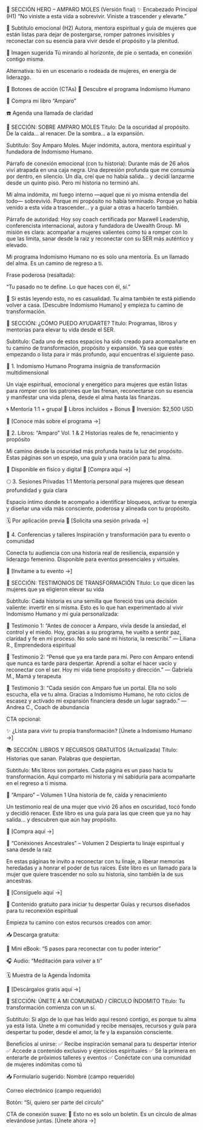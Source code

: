 🦋 SECCIÓN HERO – AMPARO MOLES (Versión final)
✨ Encabezado Principal (H1)
“No viniste a esta vida a sobrevivir. Viniste a trascender y elevarte.”

💫 Subtítulo emocional (H2)
Autora, mentora espiritual y guía de mujeres que están listas para dejar de postergarse, romper patrones invisibles y reconectar con su esencia para vivir desde el propósito y la plenitud.

📸 Imagen sugerida
Tú mirando al horizonte, de pie o sentada, en conexión contigo misma.

Alternativa: tú en un escenario o rodeada de mujeres, en energía de liderazgo.

🎯 Botones de acción (CTAs)
💠 Descubre el programa Indomismo Humano

📖 Compra mi libro “Amparo”

☎️ Agenda una llamada de claridad

🌟 SECCIÓN: SOBRE AMPARO MOLES
Título:
De la oscuridad al propósito.
De la caída… al renacer.
De la sombra… a la expansión.

Subtítulo:
Soy Amparo Moles.
Mujer indómita, autora, mentora espiritual y fundadora de Indomismo Humano.

Párrafo de conexión emocional (con tu historia):
Durante más de 26 años viví atrapada en una caja negra.
Una depresión profunda que me consumía por dentro, en silencio.
Un día, creí que no había salida… y decidí lanzarme desde un quinto piso.
Pero mi historia no terminó ahí.

Mi alma indómita, mi fuego interno —aquel que ni yo misma entendía del todo— sobrevivió.
Porque mi propósito no había terminado.
Porque yo había venido a esta vida a trascender… y a guiar a otras a hacerlo también.

Párrafo de autoridad:
Hoy soy coach certificada por Maxwell Leadership, conferencista internacional, autora y fundadora de Uwealth Group.
Mi misión es clara: acompañar a mujeres valientes como tú a romper con lo que las limita, sanar desde la raíz y reconectar con su SER más auténtico y elevado.

Mi programa Indomismo Humano no es solo una mentoría. Es un llamado del alma.
Es un camino de regreso a ti.

Frase poderosa (resaltada):

“Tu pasado no te define. Lo que haces con él, sí.”

💫 Si estás leyendo esto, no es casualidad.
Tu alma también te está pidiendo volver a casa.
[Descubre Indomismo Humano] y empieza tu camino de transformación.

🌿 SECCIÓN: ¿CÓMO PUEDO AYUDARTE?
Título:
Programas, libros y mentorías para elevar tu vida desde el SER.

Subtítulo:
Cada uno de estos espacios ha sido creado para acompañarte en tu camino de transformación, propósito y expansión.
Ya sea que estés empezando o lista para ir más profundo, aquí encuentras el siguiente paso.

🔮 1. Indomismo Humano
Programa insignia de transformación multidimensional

Un viaje espiritual, emocional y energético para mujeres que están listas para romper con los patrones que las frenan, reconectarse con su esencia y manifestar una vida plena, desde el alma hasta las finanzas.

🌀 Mentoría 1:1 + grupal
🎁 Libros incluidos + Bonus
💸 Inversión: $2,500 USD

📍 [Conoce más sobre el programa →]

📖 2. Libros: “Amparo” Vol. 1 & 2
Historias reales de fe, renacimiento y propósito

Mi camino desde la oscuridad más profunda hasta la luz del propósito. Estas páginas son un espejo, una guía y una oración para tu alma.

🎁 Disponible en físico y digital
📍 [Compra aquí →]

🌕 3. Sesiones Privadas 1:1
Mentoría personal para mujeres que desean profundidad y guía clara

Espacio íntimo donde te acompaño a identificar bloqueos, activar tu energía y diseñar una vida más consciente, poderosa y alineada con tu propósito.

🗓️ Por aplicación previa
📍 [Solicita una sesión privada →]

🎤 4. Conferencias y talleres
Inspiración y transformación para tu evento o comunidad

Conecta tu audiencia con una historia real de resiliencia, expansión y liderazgo femenino.
Disponible para eventos presenciales y virtuales.


📍 [Invítame a tu evento →]

💬 SECCIÓN: TESTIMONIOS DE TRANSFORMACIÓN
Título:
Lo que dicen las mujeres que ya eligieron elevar su vida

Subtítulo:
Cada historia es una semilla que floreció tras una decisión valiente:
invertir en sí misma.
Esto es lo que han experimentado al vivir Indomismo Humano y mi guía personalizada:

🌟 Testimonio 1:
“Antes de conocer a Amparo, vivía desde la ansiedad, el control y el miedo. Hoy, gracias a su programa, he vuelto a sentir paz, claridad y fe en mi proceso. No solo sané mi historia, la reescribí.”
— Liliana R., Emprendedora espiritual

🌟 Testimonio 2:
“Pensé que ya era tarde para mí. Pero con Amparo entendí que nunca es tarde para despertar. Aprendí a soltar el hacer vacío y reconectar con el ser. Hoy mi vida tiene propósito y dirección.”
— Gabriela M., Mamá y terapeuta

🌟 Testimonio 3:
“Cada sesión con Amparo fue un portal. Ella no solo escucha, ella ve tu alma. Gracias a Indomismo Humano, he roto ciclos de escasez y activado mi expansión financiera desde un lugar sagrado.”
— Andrea C., Coach de abundancia

CTA opcional:

✨ ¿Lista para vivir tu propia transformación?
[Únete a Indomismo Humano →]

📚 SECCIÓN: LIBROS Y RECURSOS GRATUITOS (Actualizada)
Título:
Historias que sanan. Palabras que despiertan.

Subtítulo:
Mis libros son portales. Cada página es un paso hacia tu transformación.
Aquí comparto mi historia y mi sabiduría para acompañarte en el regreso a ti misma.

📘 “Amparo” – Volumen 1
Una historia de fe, caída y renacimiento

Un testimonio real de una mujer que vivió 26 años en oscuridad, tocó fondo y decidió renacer.
Este libro es una guía para las que creen que ya no hay salida… y descubren que aún hay propósito.

📍 [Compra aquí →]

📗 “Conexiones Ancestrales” – Volumen 2
Despierta tu linaje espiritual y sana desde la raíz

En estas páginas te invito a reconectar con tu linaje, a liberar memorias heredadas y a honrar el poder de tus raíces.
Este libro es un llamado para la mujer que quiere trascender no solo su historia, sino también la de sus ancestras.

📍 [Consíguelo aquí →]

🎁 Contenido gratuito para iniciar tu despertar
Guías y recursos diseñados para tu reconexión espiritual

Empieza tu camino con estos recursos creados con amor:

📥 Descarga gratuita:

📄 Mini eBook: “5 pasos para reconectar con tu poder interior”

🎧 Audio: “Meditación para volver a ti”

🗓️ Muestra de la Agenda Índomita

📍 [Descárgalos gratis aquí →]

💌 SECCIÓN: ÚNETE A MI COMUNIDAD / CÍRCULO ÍNDOMITO
Título:
Tu transformación comienza con un sí.

Subtítulo:
Si algo de lo que has leído aquí resonó contigo, es porque tu alma ya está lista.
Únete a mi comunidad y recibe mensajes, recursos y guía para despertar tu poder,
desde el amor, la fe y la expansión consciente.

Beneficios al unirse:
✅ Recibe inspiración semanal para tu despertar interior
✅ Accede a contenido exclusivo y ejercicios espirituales
✅ Sé la primera en enterarte de próximos talleres y eventos
✅ Conéctate con una comunidad de mujeres indómitas como tú

📥 Formulario sugerido:
Nombre (campo requerido)

Correo electrónico (campo requerido)

Botón: “Sí, quiero ser parte del círculo”

CTA de conexión suave:
💫 Esto no es solo un boletín.
Es un círculo de almas elevándose juntas.
[Únete ahora →]